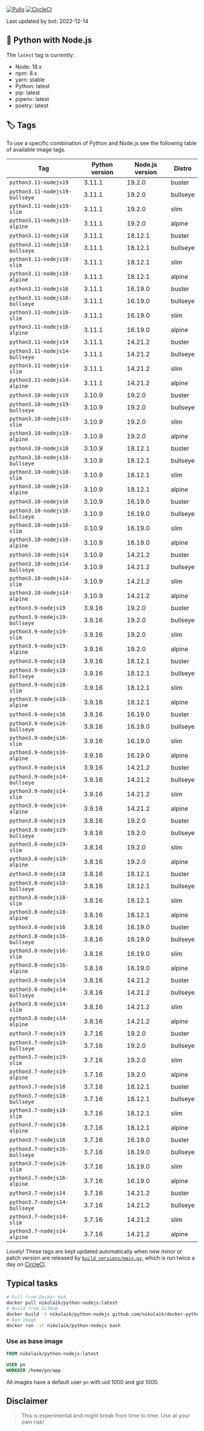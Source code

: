 [![Pulls](https://img.shields.io/docker/pulls/nikolaik/python-nodejs.svg?style=flat-square)](https://hub.docker.com/r/nikolaik/python-nodejs/)
[![CircleCI](https://img.shields.io/circleci/project/github/nikolaik/docker-python-nodejs.svg?style=flat-square)](https://circleci.com/gh/nikolaik/docker-python-nodejs)

Last updated by bot: 2022-12-14

## 🐳 Python with Node.js

The `latest` tag is currently:

- Node: 18.x
- npm: 8.x
- yarn: stable
- Python: latest
- pip: latest
- pipenv: latest
- poetry: latest

## 🏷 Tags

To use a specific combination of Python and Node.js see the following table of available image tags.

Tag | Python version | Node.js version | Distro
--- | --- | --- | ---
`python3.11-nodejs19` | 3.11.1 | 19.2.0 | buster
`python3.11-nodejs19-bullseye` | 3.11.1 | 19.2.0 | bullseye
`python3.11-nodejs19-slim` | 3.11.1 | 19.2.0 | slim
`python3.11-nodejs19-alpine` | 3.11.1 | 19.2.0 | alpine
`python3.11-nodejs18` | 3.11.1 | 18.12.1 | buster
`python3.11-nodejs18-bullseye` | 3.11.1 | 18.12.1 | bullseye
`python3.11-nodejs18-slim` | 3.11.1 | 18.12.1 | slim
`python3.11-nodejs18-alpine` | 3.11.1 | 18.12.1 | alpine
`python3.11-nodejs16` | 3.11.1 | 16.19.0 | buster
`python3.11-nodejs16-bullseye` | 3.11.1 | 16.19.0 | bullseye
`python3.11-nodejs16-slim` | 3.11.1 | 16.19.0 | slim
`python3.11-nodejs16-alpine` | 3.11.1 | 16.19.0 | alpine
`python3.11-nodejs14` | 3.11.1 | 14.21.2 | buster
`python3.11-nodejs14-bullseye` | 3.11.1 | 14.21.2 | bullseye
`python3.11-nodejs14-slim` | 3.11.1 | 14.21.2 | slim
`python3.11-nodejs14-alpine` | 3.11.1 | 14.21.2 | alpine
`python3.10-nodejs19` | 3.10.9 | 19.2.0 | buster
`python3.10-nodejs19-bullseye` | 3.10.9 | 19.2.0 | bullseye
`python3.10-nodejs19-slim` | 3.10.9 | 19.2.0 | slim
`python3.10-nodejs19-alpine` | 3.10.9 | 19.2.0 | alpine
`python3.10-nodejs18` | 3.10.9 | 18.12.1 | buster
`python3.10-nodejs18-bullseye` | 3.10.9 | 18.12.1 | bullseye
`python3.10-nodejs18-slim` | 3.10.9 | 18.12.1 | slim
`python3.10-nodejs18-alpine` | 3.10.9 | 18.12.1 | alpine
`python3.10-nodejs16` | 3.10.9 | 16.19.0 | buster
`python3.10-nodejs16-bullseye` | 3.10.9 | 16.19.0 | bullseye
`python3.10-nodejs16-slim` | 3.10.9 | 16.19.0 | slim
`python3.10-nodejs16-alpine` | 3.10.9 | 16.19.0 | alpine
`python3.10-nodejs14` | 3.10.9 | 14.21.2 | buster
`python3.10-nodejs14-bullseye` | 3.10.9 | 14.21.2 | bullseye
`python3.10-nodejs14-slim` | 3.10.9 | 14.21.2 | slim
`python3.10-nodejs14-alpine` | 3.10.9 | 14.21.2 | alpine
`python3.9-nodejs19` | 3.9.16 | 19.2.0 | buster
`python3.9-nodejs19-bullseye` | 3.9.16 | 19.2.0 | bullseye
`python3.9-nodejs19-slim` | 3.9.16 | 19.2.0 | slim
`python3.9-nodejs19-alpine` | 3.9.16 | 19.2.0 | alpine
`python3.9-nodejs18` | 3.9.16 | 18.12.1 | buster
`python3.9-nodejs18-bullseye` | 3.9.16 | 18.12.1 | bullseye
`python3.9-nodejs18-slim` | 3.9.16 | 18.12.1 | slim
`python3.9-nodejs18-alpine` | 3.9.16 | 18.12.1 | alpine
`python3.9-nodejs16` | 3.9.16 | 16.19.0 | buster
`python3.9-nodejs16-bullseye` | 3.9.16 | 16.19.0 | bullseye
`python3.9-nodejs16-slim` | 3.9.16 | 16.19.0 | slim
`python3.9-nodejs16-alpine` | 3.9.16 | 16.19.0 | alpine
`python3.9-nodejs14` | 3.9.16 | 14.21.2 | buster
`python3.9-nodejs14-bullseye` | 3.9.16 | 14.21.2 | bullseye
`python3.9-nodejs14-slim` | 3.9.16 | 14.21.2 | slim
`python3.9-nodejs14-alpine` | 3.9.16 | 14.21.2 | alpine
`python3.8-nodejs19` | 3.8.16 | 19.2.0 | buster
`python3.8-nodejs19-bullseye` | 3.8.16 | 19.2.0 | bullseye
`python3.8-nodejs19-slim` | 3.8.16 | 19.2.0 | slim
`python3.8-nodejs19-alpine` | 3.8.16 | 19.2.0 | alpine
`python3.8-nodejs18` | 3.8.16 | 18.12.1 | buster
`python3.8-nodejs18-bullseye` | 3.8.16 | 18.12.1 | bullseye
`python3.8-nodejs18-slim` | 3.8.16 | 18.12.1 | slim
`python3.8-nodejs18-alpine` | 3.8.16 | 18.12.1 | alpine
`python3.8-nodejs16` | 3.8.16 | 16.19.0 | buster
`python3.8-nodejs16-bullseye` | 3.8.16 | 16.19.0 | bullseye
`python3.8-nodejs16-slim` | 3.8.16 | 16.19.0 | slim
`python3.8-nodejs16-alpine` | 3.8.16 | 16.19.0 | alpine
`python3.8-nodejs14` | 3.8.16 | 14.21.2 | buster
`python3.8-nodejs14-bullseye` | 3.8.16 | 14.21.2 | bullseye
`python3.8-nodejs14-slim` | 3.8.16 | 14.21.2 | slim
`python3.8-nodejs14-alpine` | 3.8.16 | 14.21.2 | alpine
`python3.7-nodejs19` | 3.7.16 | 19.2.0 | buster
`python3.7-nodejs19-bullseye` | 3.7.16 | 19.2.0 | bullseye
`python3.7-nodejs19-slim` | 3.7.16 | 19.2.0 | slim
`python3.7-nodejs19-alpine` | 3.7.16 | 19.2.0 | alpine
`python3.7-nodejs18` | 3.7.16 | 18.12.1 | buster
`python3.7-nodejs18-bullseye` | 3.7.16 | 18.12.1 | bullseye
`python3.7-nodejs18-slim` | 3.7.16 | 18.12.1 | slim
`python3.7-nodejs18-alpine` | 3.7.16 | 18.12.1 | alpine
`python3.7-nodejs16` | 3.7.16 | 16.19.0 | buster
`python3.7-nodejs16-bullseye` | 3.7.16 | 16.19.0 | bullseye
`python3.7-nodejs16-slim` | 3.7.16 | 16.19.0 | slim
`python3.7-nodejs16-alpine` | 3.7.16 | 16.19.0 | alpine
`python3.7-nodejs14` | 3.7.16 | 14.21.2 | buster
`python3.7-nodejs14-bullseye` | 3.7.16 | 14.21.2 | bullseye
`python3.7-nodejs14-slim` | 3.7.16 | 14.21.2 | slim
`python3.7-nodejs14-alpine` | 3.7.16 | 14.21.2 | alpine

Lovely! These tags are kept updated automatically when new minor or patch version are released by [`build_versions/main.py`](./build_versions/main.py), which is run twice a day on [CircleCI](https://circleci.com/gh/nikolaik/docker-python-nodejs).

## Typical tasks

```bash
# Pull from Docker Hub
docker pull nikolaik/python-nodejs:latest
# Build from GitHub
docker build -t nikolaik/python-nodejs github.com/nikolaik/docker-python-nodejs
# Run image
docker run -it nikolaik/python-nodejs bash
```

### Use as base image

```Dockerfile
FROM nikolaik/python-nodejs:latest

USER pn
WORKDIR /home/pn/app
```

All images have a default user `pn` with uid 1000 and gid 1000.

## Disclaimer

> This is experimental and might break from time to time. Use at your own risk!
